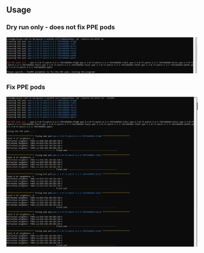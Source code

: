 ## Usage

### Dry run only - does not fix PPE pods
<img src="images/FixParameters.JPG" />

### Fix PPE pods
<img src="images/FixPPE.JPG" />
